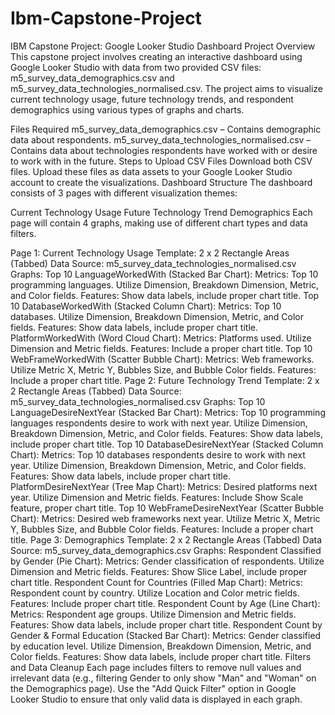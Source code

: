 # Ibm-Capstone-Project
IBM Capstone Project: Google Looker Studio Dashboard
Project Overview
This capstone project involves creating an interactive dashboard using Google Looker Studio with data from two provided CSV files: m5_survey_data_demographics.csv and m5_survey_data_technologies_normalised.csv. The project aims to visualize current technology usage, future technology trends, and respondent demographics using various types of graphs and charts.

Files Required
m5_survey_data_demographics.csv – Contains demographic data about respondents.
m5_survey_data_technologies_normalised.csv – Contains data about technologies respondents have worked with or desire to work with in the future.
Steps to Upload CSV Files
Download both CSV files.
Upload these files as data assets to your Google Looker Studio account to create the visualizations.
Dashboard Structure
The dashboard consists of 3 pages with different visualization themes:

Current Technology Usage
Future Technology Trend
Demographics
Each page will contain 4 graphs, making use of different chart types and data filters.

Page 1: Current Technology Usage
Template: 2 x 2 Rectangle Areas (Tabbed)
Data Source: m5_survey_data_technologies_normalised.csv
Graphs:
Top 10 LanguageWorkedWith (Stacked Bar Chart):
Metrics: Top 10 programming languages.
Utilize Dimension, Breakdown Dimension, Metric, and Color fields.
Features: Show data labels, include proper chart title.
Top 10 DatabaseWorkedWith (Stacked Column Chart):
Metrics: Top 10 databases.
Utilize Dimension, Breakdown Dimension, Metric, and Color fields.
Features: Show data labels, include proper chart title.
PlatformWorkedWith (Word Cloud Chart):
Metrics: Platforms used.
Utilize Dimension and Metric fields.
Features: Include a proper chart title.
Top 10 WebFrameWorkedWith (Scatter Bubble Chart):
Metrics: Web frameworks.
Utilize Metric X, Metric Y, Bubbles Size, and Bubble Color fields.
Features: Include a proper chart title.
Page 2: Future Technology Trend
Template: 2 x 2 Rectangle Areas (Tabbed)
Data Source: m5_survey_data_technologies_normalised.csv
Graphs:
Top 10 LanguageDesireNextYear (Stacked Bar Chart):
Metrics: Top 10 programming languages respondents desire to work with next year.
Utilize Dimension, Breakdown Dimension, Metric, and Color fields.
Features: Show data labels, include proper chart title.
Top 10 DatabaseDesireNextYear (Stacked Column Chart):
Metrics: Top 10 databases respondents desire to work with next year.
Utilize Dimension, Breakdown Dimension, Metric, and Color fields.
Features: Show data labels, include proper chart title.
PlatformDesireNextYear (Tree Map Chart):
Metrics: Desired platforms next year.
Utilize Dimension and Metric fields.
Features: Include Show Scale feature, proper chart title.
Top 10 WebFrameDesireNextYear (Scatter Bubble Chart):
Metrics: Desired web frameworks next year.
Utilize Metric X, Metric Y, Bubbles Size, and Bubble Color fields.
Features: Include a proper chart title.
Page 3: Demographics
Template: 2 x 2 Rectangle Areas (Tabbed)
Data Source: m5_survey_data_demographics.csv
Graphs:
Respondent Classified by Gender (Pie Chart):
Metrics: Gender classification of respondents.
Utilize Dimension and Metric fields.
Features: Show Slice Label, include proper chart title.
Respondent Count for Countries (Filled Map Chart):
Metrics: Respondent count by country.
Utilize Location and Color metric fields.
Features: Include proper chart title.
Respondent Count by Age (Line Chart):
Metrics: Respondent age groups.
Utilize Dimension and Metric fields.
Features: Show data labels, include proper chart title.
Respondent Count by Gender & Formal Education (Stacked Bar Chart):
Metrics: Gender classified by education level.
Utilize Dimension, Breakdown Dimension, Metric, and Color fields.
Features: Show data labels, include proper chart title.
Filters and Data Cleanup
Each page includes filters to remove null values and irrelevant data (e.g., filtering Gender to only show "Man" and "Woman" on the Demographics page). Use the "Add Quick Filter" option in Google Looker Studio to ensure that only valid data is displayed in each graph.
